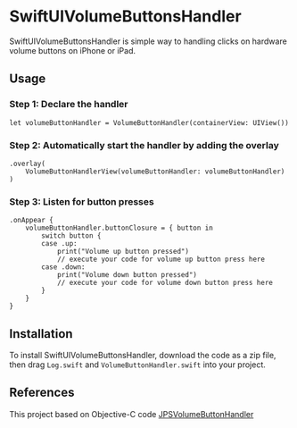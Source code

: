 # SwiftUIVolumeButtonsHandler

SwiftUIVolumeButtonsHandler is simple way to handling clicks on hardware volume buttons on iPhone or iPad. 

## Usage

### Step 1: Declare the handler

```
let volumeButtonHandler = VolumeButtonHandler(containerView: UIView())
```

### Step 2: Automatically start the handler by adding the overlay

```
.overlay(
    VolumeButtonHandlerView(volumeButtonHandler: volumeButtonHandler)
)
```

### Step 3: Listen for button presses

```
.onAppear {
    volumeButtonHandler.buttonClosure = { button in
        switch button {
        case .up:
            print("Volume up button pressed")
            // execute your code for volume up button press here
        case .down:
            print("Volume down button pressed")
            // execute your code for volume down button press here
        }
    }
}
```

## Installation

To install SwiftUIVolumeButtonsHandler, download the code as a zip file, then drag `Log.swift` and `VolumeButtonHandler.swift` into your project.

## References

This project based on Objective-C code [JPSVolumeButtonHandler](https://github.com/jpsim/JPSVolumeButtonHandler)  

